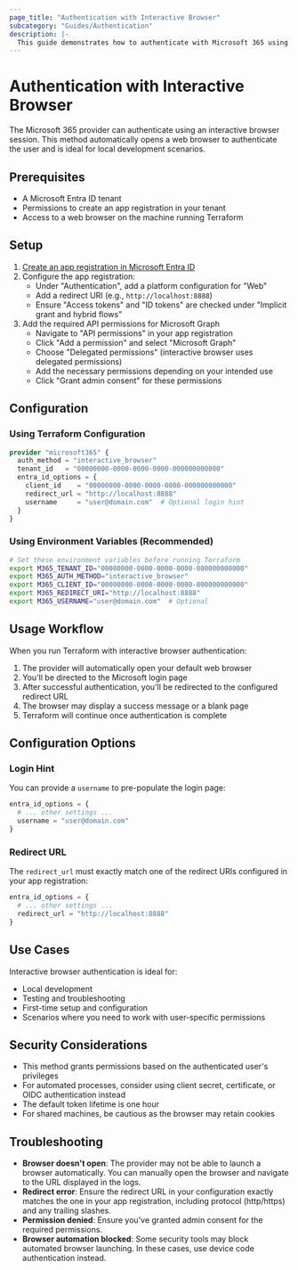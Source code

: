 ```yaml
---
page_title: "Authentication with Interactive Browser"
subcategory: "Guides/Authentication"
description: |-
  This guide demonstrates how to authenticate with Microsoft 365 using interactive browser authentication.
---
```


# Authentication with Interactive Browser

The Microsoft 365 provider can authenticate using an interactive browser session. This method automatically opens a web browser to authenticate the user and is ideal for local development scenarios.

## Prerequisites

- A Microsoft Entra ID tenant
- Permissions to create an app registration in your tenant
- Access to a web browser on the machine running Terraform

## Setup

1. [Create an app registration in Microsoft Entra ID](https://learn.microsoft.com/en-us/entra/identity-platform/quickstart-register-app)
2. Configure the app registration:
   - Under "Authentication", add a platform configuration for "Web"
   - Add a redirect URI (e.g., `http://localhost:8888`)
   - Ensure "Access tokens" and "ID tokens" are checked under "Implicit grant and hybrid flows"
3. Add the required API permissions for Microsoft Graph
   - Navigate to "API permissions" in your app registration
   - Click "Add a permission" and select "Microsoft Graph"
   - Choose "Delegated permissions" (interactive browser uses delegated permissions)
   - Add the necessary permissions depending on your intended use
   - Click "Grant admin consent" for these permissions

## Configuration

### Using Terraform Configuration

```terraform
provider "microsoft365" {
  auth_method = "interactive_browser"
  tenant_id   = "00000000-0000-0000-0000-000000000000"
  entra_id_options = {
    client_id    = "00000000-0000-0000-0000-000000000000"
    redirect_url = "http://localhost:8888"
    username     = "user@domain.com"  # Optional login hint
  }
}
```

### Using Environment Variables (Recommended)

```bash
# Set these environment variables before running Terraform
export M365_TENANT_ID="00000000-0000-0000-0000-000000000000"
export M365_AUTH_METHOD="interactive_browser"
export M365_CLIENT_ID="00000000-0000-0000-0000-000000000000"
export M365_REDIRECT_URI="http://localhost:8888"
export M365_USERNAME="user@domain.com"  # Optional
```


## Usage Workflow

When you run Terraform with interactive browser authentication:

1. The provider will automatically open your default web browser
2. You'll be directed to the Microsoft login page
3. After successful authentication, you'll be redirected to the configured redirect URL
4. The browser may display a success message or a blank page
5. Terraform will continue once authentication is complete

## Configuration Options

### Login Hint

You can provide a `username` to pre-populate the login page:

```terraform
entra_id_options = {
  # ... other settings ...
  username = "user@domain.com"
}
```

### Redirect URL

The `redirect_url` must exactly match one of the redirect URIs configured in your app registration:

```terraform
entra_id_options = {
  # ... other settings ...
  redirect_url = "http://localhost:8888"
}
```

## Use Cases

Interactive browser authentication is ideal for:

- Local development
- Testing and troubleshooting
- First-time setup and configuration
- Scenarios where you need to work with user-specific permissions

## Security Considerations

- This method grants permissions based on the authenticated user's privileges
- For automated processes, consider using client secret, certificate, or OIDC authentication instead
- The default token lifetime is one hour
- For shared machines, be cautious as the browser may retain cookies

## Troubleshooting

- **Browser doesn't open**: The provider may not be able to launch a browser automatically. You can manually open the browser and navigate to the URL displayed in the logs.
- **Redirect error**: Ensure the redirect URL in your configuration exactly matches the one in your app registration, including protocol (http/https) and any trailing slashes.
- **Permission denied**: Ensure you've granted admin consent for the required permissions.
- **Browser automation blocked**: Some security tools may block automated browser launching. In these cases, use device code authentication instead.